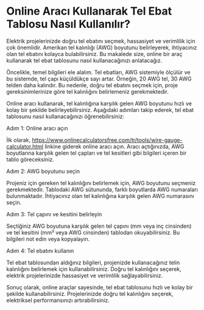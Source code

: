 Online Aracı Kullanarak Tel Ebat Tablosu Nasıl Kullanılır?
==========================================================

Elektrik projelerinizde doğru tel ebatını seçmek, hassasiyet ve verimlilik için çok önemlidir. Amerikan tel kalınlığı (AWG) boyutunu belirleyerek, ihtiyacınız olan tel ebatını kolayca bulabilirsiniz. Bu makalede size, online bir araç kullanarak tel ebat tablosunu nasıl kullanacağınızı anlatacağız.

Öncelikle, temel bilgileri ele alalım. Tel ebatları, AWG sistemiyle ölçülür ve bu sistemde, tel çapı küçüldükçe sayı artar. Örneğin, 20 AWG tel, 30 AWG telden daha kalındır. Bu nedenle, doğru tel ebatını seçmek için, proje gereksinimlerinize göre tel kalınlığını belirlemeniz gerekmektedir.

Online aracı kullanarak, tel kalınlığına karşılık gelen AWG boyutunu hızlı ve kolay bir şekilde belirleyebilirsiniz. Aşağıdaki adımları takip ederek, tel ebat tablosunu nasıl kullanacağınızı öğrenebilirsiniz:

Adım 1: Online aracı açın

İlk olarak, <https://www.onlinecalculatorsfree.com/tr/tools/wire-gauge-calculator.html> linkine giderek online aracı açın. Aracı açtığınızda, AWG boyutlarına karşılık gelen tel çapları ve tel kesitleri gibi bilgileri içeren bir tablo göreceksiniz.

Adım 2: AWG boyutunu seçin

Projeniz için gereken tel kalınlığını belirlemek için, AWG boyutunu seçmeniz gerekmektedir. Tablodaki AWG sütununda, farklı boyutlarda AWG numaraları bulunmaktadır. İhtiyacınız olan tel kalınlığına karşılık gelen AWG numarasını seçin.

Adım 3: Tel çapını ve kesitini belirleyin

Seçtiğiniz AWG boyutuna karşılık gelen tel çapını (mm veya inç cinsinden) ve tel kesitini (mm² veya AWG cinsinden) tablodan okuyabilirsiniz. Bu bilgileri not edin veya kopyalayın.

Adım 4: Tel ebatını kullanın

Tel ebat tablosundan aldığınız bilgileri, projenizde kullanacağınız telin kalınlığını belirlemek için kullanabilirsiniz. Doğru tel kalınlığını seçerek, elektrik projelerinizde hassasiyet ve verimlilik sağlayabilirsiniz.

Sonuç olarak, online araçlar sayesinde, tel ebat tablosunu hızlı ve kolay bir şekilde kullanabilirsiniz. Projelerinizde doğru tel kalınlığını seçerek, elektriksel performansınızı artırabilirsiniz.